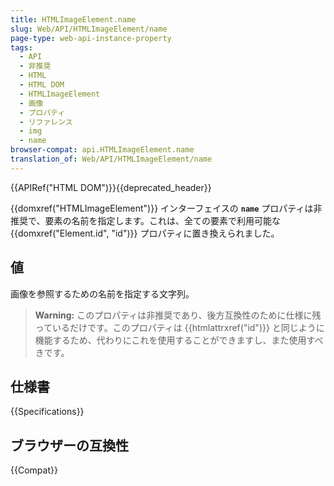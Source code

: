 ```yaml
---
title: HTMLImageElement.name
slug: Web/API/HTMLImageElement/name
page-type: web-api-instance-property
tags:
  - API
  - 非推奨
  - HTML
  - HTML DOM
  - HTMLImageElement
  - 画像
  - プロパティ
  - リファレンス
  - img
  - name
browser-compat: api.HTMLImageElement.name
translation_of: Web/API/HTMLImageElement/name
---
```

{{APIRef("HTML DOM")}}{{deprecated_header}}

{{domxref("HTMLImageElement")}} インターフェイスの **`name`** プロパティは非推奨で、要素の名前を指定します。これは、全ての要素で利用可能な {{domxref("Element.id", "id")}} プロパティに置き換えられました。

## 値

画像を参照するための名前を指定する文字列。

> **Warning:** このプロパティは非推奨であり、後方互換性のために仕様に残っているだけです。このプロパティは {{htmlattrxref("id")}} と同じように機能するため、代わりにこれを使用することができますし、また使用すべきです。

## 仕様書

{{Specifications}}

## ブラウザーの互換性

{{Compat}}
